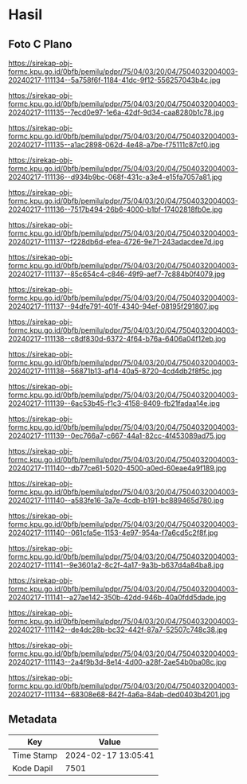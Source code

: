 # Hasil

## Foto C Plano

https://sirekap-obj-formc.kpu.go.id/0bfb/pemilu/pdpr/75/04/03/20/04/7504032004003-20240217-111134--5a758f6f-1184-41dc-9f12-556257043b4c.jpg

https://sirekap-obj-formc.kpu.go.id/0bfb/pemilu/pdpr/75/04/03/20/04/7504032004003-20240217-111135--7ecd0e97-1e6a-42df-9d34-caa8280b1c78.jpg

https://sirekap-obj-formc.kpu.go.id/0bfb/pemilu/pdpr/75/04/03/20/04/7504032004003-20240217-111135--a1ac2898-062d-4e48-a7be-f75111c87cf0.jpg

https://sirekap-obj-formc.kpu.go.id/0bfb/pemilu/pdpr/75/04/03/20/04/7504032004003-20240217-111136--d934b9bc-068f-431c-a3e4-e15fa7057a81.jpg

https://sirekap-obj-formc.kpu.go.id/0bfb/pemilu/pdpr/75/04/03/20/04/7504032004003-20240217-111136--7517b494-26b6-4000-b1bf-17402818fb0e.jpg

https://sirekap-obj-formc.kpu.go.id/0bfb/pemilu/pdpr/75/04/03/20/04/7504032004003-20240217-111137--f228db6d-efea-4726-9e71-243adacdee7d.jpg

https://sirekap-obj-formc.kpu.go.id/0bfb/pemilu/pdpr/75/04/03/20/04/7504032004003-20240217-111137--85c654c4-c846-49f9-aef7-7c884b0f4079.jpg

https://sirekap-obj-formc.kpu.go.id/0bfb/pemilu/pdpr/75/04/03/20/04/7504032004003-20240217-111137--94dfe791-401f-4340-94ef-08195f291807.jpg

https://sirekap-obj-formc.kpu.go.id/0bfb/pemilu/pdpr/75/04/03/20/04/7504032004003-20240217-111138--c8df830d-6372-4f64-b76a-6406a04f12eb.jpg

https://sirekap-obj-formc.kpu.go.id/0bfb/pemilu/pdpr/75/04/03/20/04/7504032004003-20240217-111138--56871b13-af14-40a5-8720-4cd4db2f8f5c.jpg

https://sirekap-obj-formc.kpu.go.id/0bfb/pemilu/pdpr/75/04/03/20/04/7504032004003-20240217-111139--6ac53b45-f1c3-4158-8409-fb21fadaa14e.jpg

https://sirekap-obj-formc.kpu.go.id/0bfb/pemilu/pdpr/75/04/03/20/04/7504032004003-20240217-111139--0ec766a7-c667-44a1-82cc-4f453089ad75.jpg

https://sirekap-obj-formc.kpu.go.id/0bfb/pemilu/pdpr/75/04/03/20/04/7504032004003-20240217-111140--db77ce61-5020-4500-a0ed-60eae4a9f189.jpg

https://sirekap-obj-formc.kpu.go.id/0bfb/pemilu/pdpr/75/04/03/20/04/7504032004003-20240217-111140--a583fe16-3a7e-4cdb-b191-bc889465d780.jpg

https://sirekap-obj-formc.kpu.go.id/0bfb/pemilu/pdpr/75/04/03/20/04/7504032004003-20240217-111140--061cfa5e-1153-4e97-954a-f7a6cd5c2f8f.jpg

https://sirekap-obj-formc.kpu.go.id/0bfb/pemilu/pdpr/75/04/03/20/04/7504032004003-20240217-111141--9e3601a2-8c2f-4a17-9a3b-b637d4a84ba8.jpg

https://sirekap-obj-formc.kpu.go.id/0bfb/pemilu/pdpr/75/04/03/20/04/7504032004003-20240217-111141--a27ae142-350b-42dd-946b-40a0fdd5dade.jpg

https://sirekap-obj-formc.kpu.go.id/0bfb/pemilu/pdpr/75/04/03/20/04/7504032004003-20240217-111142--de4dc28b-bc32-442f-87a7-52507c748c38.jpg

https://sirekap-obj-formc.kpu.go.id/0bfb/pemilu/pdpr/75/04/03/20/04/7504032004003-20240217-111143--2a4f9b3d-8e14-4d00-a28f-2ae54b0ba08c.jpg

https://sirekap-obj-formc.kpu.go.id/0bfb/pemilu/pdpr/75/04/03/20/04/7504032004003-20240217-111134--68308e68-842f-4a6a-84ab-ded0403b4201.jpg


## Metadata

| Key        | Value               |
| ---------- | ------------------- |
| Time Stamp | 2024-02-17 13:05:41 |
| Kode Dapil | 7501                |



